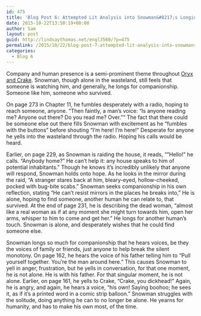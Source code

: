 ```yaml
---
id: 475
title: 'Blog Post 6: Attempted Lit Analysis into Snowman&#8217;s Longing and Solitude'
date: 2015-10-22T13:50:19+00:00
author: Sam
layout: post
guid: http://lindsaythomas.net/engl3560/?p=475
permalink: /2015/10/22/blog-post-7-attempted-lit-analysis-into-snowmans-longing-and-solitude/
categories:
  - Blog 6
---
```

Company and human presence is a semi-prominent theme throughout <u>Oryx and Crake</u>. Snowman, though alone in the wasteland, still feels that someone is watching him, and generally, he longs for companionship. Someone like him, someone who survived.

On page 273 in Chapter 11, he fumbles desperately with a radio, hoping to reach someone, anyone. “Then faintly, a man’s voice: “Is anyone reading me? Anyone out there? Do you read me? Over.”” The fact that there could be someone else out there fills Snowman with excitement as he “fumbles with the buttons” before shouting “I’m here! I’m here!” Desperate for anyone he yells into the wasteland through the radio. Hoping his calls would be heard.

Earlier, on page 229, as Snowman is raiding the house, it reads, “”Hello!” he calls. “Anybody home?” He can’t help it: any house speaks to him of potential inhabitants.” Though he knows it’s incredibly unlikely that anyone will respond, Snowman holds onto hope. As he looks in the mirror during the raid, “A stranger stares back at him, bleary-eyed, hollow-cheeked, pocked with bug-bite scabs.” Snowman seeks companionship in his own reflection, stating “He can’t resist mirrors in the places he breaks into,” He is alone, hoping to find someone, another human he can relate to, that survived. At the end of page 231, he is describing the dead woman, “almost like a real woman as if at any moment she might turn towards him, open her arms, whisper to him to come and get her.” He longs for another human’s touch. Snowman is alone, and desperately wishes that he could find someone else.

Snowman longs so much for companionship that he hears voices, be they the voices of family or friends, just anyone to help break the silent monotony. On page 162, he hears the voice of his father telling him to “Pull yourself together. You’re the man around here.” This causes Snowman to yell in anger, frustration, but he yells in conversation, for that one moment, he is not alone. He is with his father. For that singular moment, he is not alone. Earlier, on page 161, he yells to Crake, “Crake, you dickhead!” Again, he is angry, and again, he hears a voice, “his own! Saying boohoo; he sees it, as if it’s a printed word in a comic strip balloon.” Snowman struggles with the solitude, doing anything he can to no longer be alone. He yearns for humanity, and has to make his own most, of the time.